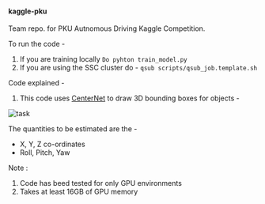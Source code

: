 #### kaggle-pku
Team repo. for PKU Autnomous Driving Kaggle Competition.

To run the code -
1. If you are training locally ```Do pyhton train_model.py ```
2. If you are using the SSC cluster do - ```qsub scripts/qsub_job.template.sh```

Code explained -
1. This code uses [CenterNet](https://arxiv.org/pdf/1904.07850.pdf) to draw 3D bounding boxes for objects -

![task]('/images/task.jpeg')

The quantities to be estimated are the -

* X, Y, Z co-ordinates
* Roll, Pitch, Yaw 

Note : 
1. Code has beed tested for only GPU environments
2. Takes at least 16GB of GPU memory